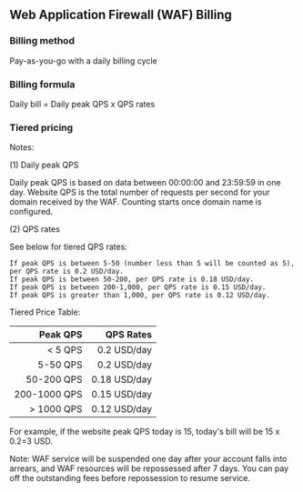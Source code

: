 ## Web Application Firewall (WAF) Billing



### Billing method

Pay-as-you-go with a daily billing cycle

### Billing formula

Daily bill = Daily peak QPS x QPS rates

### Tiered pricing

Notes:

(1) Daily peak QPS

Daily peak QPS is based on data between 00:00:00 and 23:59:59 in one day. Website QPS is the total number of requests per second for your domain received by the WAF. Counting starts once domain name is configured.

(2) QPS rates

See below for tiered QPS rates:

```
If peak QPS is between 5-50 (number less than 5 will be counted as 5), per QPS rate is 0.2 USD/day.
If peak QPS is between 50-200, per QPS rate is 0.18 USD/day.
If peak QPS is between 200-1,000, per QPS rate is 0.15 USD/day.
If peak QPS is greater than 1,000, per QPS rate is 0.12 USD/day.
```

Tiered Price Table:

| Peak QPS | QPS Rates |
| -----------: | ----------: |
|      < 5 QPS | 0.2 USD/day |
|     5-50 QPS | 0.2 USD/day |
|   50-200 QPS | 0.18 USD/day |
| 200-1000 QPS | 0.15 USD/day |
|   > 1000 QPS | 0.12 USD/day |

For example, if the website peak QPS today is 15, today's bill will be 15 x 0.2=3 USD.

Note:
WAF service will be suspended one day after your account falls into arrears, and WAF resources will be repossessed after 7 days. You can pay off the outstanding fees before repossession to resume service.


